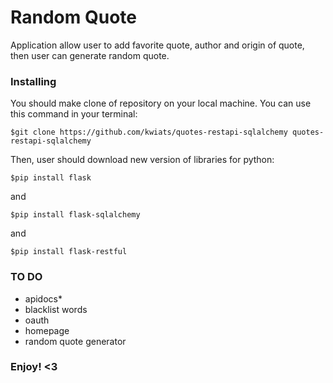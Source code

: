 # Random Quote
Application allow user to add favorite quote, author and origin of quote, then user can generate random quote. 

### Installing

You should make clone of repository on your local machine. You can use this command in your terminal:

    $git clone https://github.com/kwiats/quotes-restapi-sqlalchemy quotes-restapi-sqlalchemy

Then, user should download new version of libraries for python:
    
    $pip install flask

and 

    $pip install flask-sqlalchemy
    
and

    $pip install flask-restful

### TO DO
 - apidocs*
 - blacklist words
 - oauth
 - homepage
 - random quote generator


### Enjoy! <3
